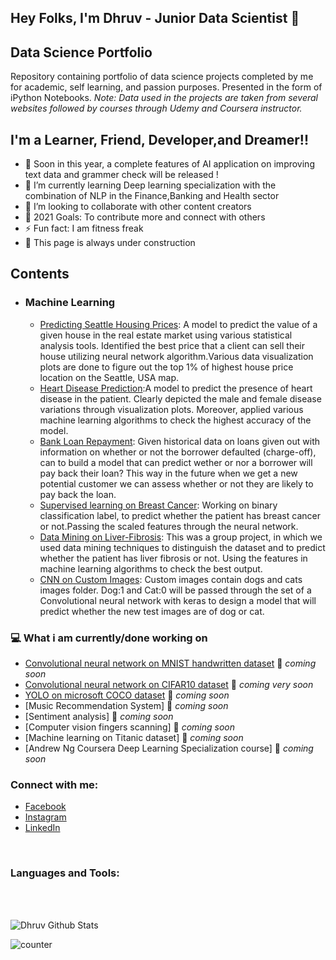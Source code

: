 ## Hey Folks, I'm Dhruv - Junior Data Scientist 👋

## Data Science Portfolio
Repository containing portfolio of data science projects completed by me for academic, self learning, and passion purposes. Presented in the form of iPython Notebooks.
_Note: Data used in the projects are taken from several websites followed by courses through Udemy and Coursera instructor._

## I'm a Learner, Friend, Developer,and Dreamer!!

- 🔭 Soon in this year, a complete features of AI application on improving text data and grammer check will be released !
- 🌱 I’m currently learning Deep learning specialization with the combination of NLP in the Finance,Banking and Health sector  
- 👯 I’m looking to collaborate with other content creators
- 🥅 2021 Goals: To contribute more and connect with others
- ⚡ Fun fact: I am fitness freak
- 👯 This page is always under construction

## Contents

- ### Machine Learning

	- [Predicting Seattle Housing Prices](https://github.com/Dhruv876/House-Prediction-and-Dataset-Analysis/blob/master/Keras_Regression.ipynb): A model to predict the value of a given house in the real estate market using various statistical analysis tools. Identified the best price that a client can sell their house utilizing neural network algorithm.Various data visualization plots are done to figure out the top 1% of highest house price location on the Seattle, USA map.
  - [Heart Disease Prediction](https://github.com/Dhruv876/Extensive-Visualization-of-the-Heart-Disease-classification/blob/main/Heart_Disease_Prediction_%26_Visualization.ipynb):A model to predict the presence of heart disease in the patient. Clearly depicted the male and female disease variations through visualization plots. Moreover, applied various machine learning algorithms to check the highest accuracy of the model.
  - [Bank Loan Repayment](https://github.com/Dhruv876/Neural-Network-with-prediction-of-bank-loan-payment/blob/master/Lending%20Club%20Dataset.ipynb): Given historical data on loans given out with information on whether or not the borrower defaulted (charge-off), can to build a model that can predict wether or nor a borrower will pay back their loan? This way in the future when we get a new potential customer we can assess whether or not they are likely to pay back the loan. 
  - [Supervised learning on Breast Cancer](https://github.com/Dhruv876/Breast-Cancer/blob/master/Keras_Classification.ipynb): Working on binary classification label, to predict whether the patient has breast cancer or not.Passing the scaled features through the neural network.
  - [Data Mining on Liver-Fibrosis](https://github.com/Dhruv876/Prediction-of-liver-fibrosis-/blob/master/project.py): This was a group project, in which we used data mining techniques to distinguish the dataset and to predict whether the patient has liver fibrosis or not. Using the features in machine learning algorithms to check the best output.
  - [CNN on Custom Images](https://github.com/Dhruv876/CNN-on-Custom-Images/blob/master/Cats_Dogs_CNN.ipynb): Custom images contain dogs and cats images folder. Dog:1 and Cat:0 will be passed through the set of a Convolutional neural network with keras to design a model that will predict whether the new test images are of dog or cat.



### 💻 What i am currently/done working on

- [Convolutional neural network on MNIST handwritten dataset](https://en.wikipedia.org/wiki/MNIST_database)  🚀 *coming soon*
- [Convolutional neural network on CIFAR10 dataset](https://www.kaggle.com/c/cifar-10)  🚀 *coming very soon*
- [YOLO on microsoft COCO dataset](https://arxiv.org/abs/1405.0312)  🚀 *coming soon*
- [Music Recommendation System]  🚀 *coming soon*
- [Sentiment analysis]  🚀 *coming soon*
- [Computer vision fingers scanning]  🚀 *coming soon*
- [Machine learning on Titanic dataset] 🚀 *coming soon*
- [Andrew Ng Coursera Deep Learning Specialization course] 🚀 *coming soon*



### Connect with me:
- [Facebook](https://www.facebook.com/dhruv.sharma.524596/)
- [Instagram](https://www.instagram.com/dhruv_001/)
- [LinkedIn](https://www.linkedin.com/in/dhruv-sharma-346576191/)

<br />

### Languages and Tools:


<br />
<br />

![Dhruv Github Stats](https://github-readme-stats.vercel.app/api?username=Dhruv876&show_icons=true&theme=radical)

![counter](https://en2y68clz7c6nyx.m.pipedream.net)
